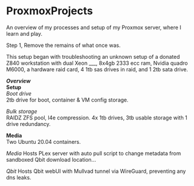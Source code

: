 # ProxmoxProjects
An overview of my processes and setup of my Proxmox server, where I learn and play.


Step 1, Remove the remains of what once was.

This setup began with troubleshooting an unknown setup of a donated Z840 workstation with 
dual Xeon ___, 8x4gb 2333 ecc ram, Nvidia quadro M6000, a hardware raid card, 4 1tb sas drives in raid, and 1 2tb sata drive.






***Overview***  
**Setup**  
*Boot drive*  
2tb drive for boot, container & VM config storage.   

*Bulk storage*  
RAIDZ ZFS pool, l4e compression.
4x 1tb drives, 3tb usable storage with 1 drive redundancy.  


**Media**  
Two Ubuntu 20.04 containers. 

*Media*
Hosts PLex server with auto pull script to change metadata from sandboxed Qbit download location...  

*Qbit*
Hosts Qbit webUI with Mullvad tunnel via WireGuard, preventing any dns leaks.
